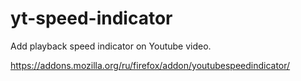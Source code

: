 # yt-speed-indicator
Add playback speed indicator on Youtube video.

https://addons.mozilla.org/ru/firefox/addon/youtubespeedindicator/
